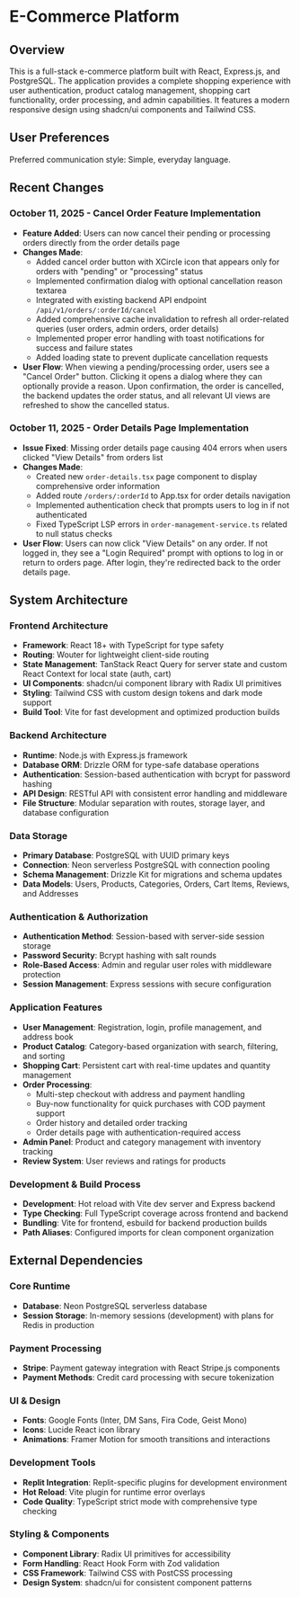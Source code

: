 # E-Commerce Platform

## Overview

This is a full-stack e-commerce platform built with React, Express.js, and PostgreSQL. The application provides a complete shopping experience with user authentication, product catalog management, shopping cart functionality, order processing, and admin capabilities. It features a modern responsive design using shadcn/ui components and Tailwind CSS.

## User Preferences

Preferred communication style: Simple, everyday language.

## Recent Changes

### October 11, 2025 - Cancel Order Feature Implementation
- **Feature Added**: Users can now cancel their pending or processing orders directly from the order details page
- **Changes Made**:
  - Added cancel order button with XCircle icon that appears only for orders with "pending" or "processing" status
  - Implemented confirmation dialog with optional cancellation reason textarea
  - Integrated with existing backend API endpoint `/api/v1/orders/:orderId/cancel`
  - Added comprehensive cache invalidation to refresh all order-related queries (user orders, admin orders, order details)
  - Implemented proper error handling with toast notifications for success and failure states
  - Added loading state to prevent duplicate cancellation requests
- **User Flow**: When viewing a pending/processing order, users see a "Cancel Order" button. Clicking it opens a dialog where they can optionally provide a reason. Upon confirmation, the order is cancelled, the backend updates the order status, and all relevant UI views are refreshed to show the cancelled status.

### October 11, 2025 - Order Details Page Implementation
- **Issue Fixed**: Missing order details page causing 404 errors when users clicked "View Details" from orders list
- **Changes Made**:
  - Created new `order-details.tsx` page component to display comprehensive order information
  - Added route `/orders/:orderId` to App.tsx for order details navigation
  - Implemented authentication check that prompts users to log in if not authenticated
  - Fixed TypeScript LSP errors in `order-management-service.ts` related to null status checks
- **User Flow**: Users can now click "View Details" on any order. If not logged in, they see a "Login Required" prompt with options to log in or return to orders page. After login, they're redirected back to the order details page.

## System Architecture

### Frontend Architecture
- **Framework**: React 18+ with TypeScript for type safety
- **Routing**: Wouter for lightweight client-side routing
- **State Management**: TanStack React Query for server state and custom React Context for local state (auth, cart)
- **UI Components**: shadcn/ui component library with Radix UI primitives
- **Styling**: Tailwind CSS with custom design tokens and dark mode support
- **Build Tool**: Vite for fast development and optimized production builds

### Backend Architecture
- **Runtime**: Node.js with Express.js framework
- **Database ORM**: Drizzle ORM for type-safe database operations
- **Authentication**: Session-based authentication with bcrypt for password hashing
- **API Design**: RESTful API with consistent error handling and middleware
- **File Structure**: Modular separation with routes, storage layer, and database configuration

### Data Storage
- **Primary Database**: PostgreSQL with UUID primary keys
- **Connection**: Neon serverless PostgreSQL with connection pooling
- **Schema Management**: Drizzle Kit for migrations and schema updates
- **Data Models**: Users, Products, Categories, Orders, Cart Items, Reviews, and Addresses

### Authentication & Authorization
- **Authentication Method**: Session-based with server-side session storage
- **Password Security**: Bcrypt hashing with salt rounds
- **Role-Based Access**: Admin and regular user roles with middleware protection
- **Session Management**: Express sessions with secure configuration

### Application Features
- **User Management**: Registration, login, profile management, and address book
- **Product Catalog**: Category-based organization with search, filtering, and sorting
- **Shopping Cart**: Persistent cart with real-time updates and quantity management
- **Order Processing**: 
  - Multi-step checkout with address and payment handling
  - Buy-now functionality for quick purchases with COD payment support
  - Order history and detailed order tracking
  - Order details page with authentication-required access
- **Admin Panel**: Product and category management with inventory tracking
- **Review System**: User reviews and ratings for products

### Development & Build Process
- **Development**: Hot reload with Vite dev server and Express backend
- **Type Checking**: Full TypeScript coverage across frontend and backend
- **Bundling**: Vite for frontend, esbuild for backend production builds
- **Path Aliases**: Configured imports for clean component organization

## External Dependencies

### Core Runtime
- **Database**: Neon PostgreSQL serverless database
- **Session Storage**: In-memory sessions (development) with plans for Redis in production

### Payment Processing
- **Stripe**: Payment gateway integration with React Stripe.js components
- **Payment Methods**: Credit card processing with secure tokenization

### UI & Design
- **Fonts**: Google Fonts (Inter, DM Sans, Fira Code, Geist Mono)
- **Icons**: Lucide React icon library
- **Animations**: Framer Motion for smooth transitions and interactions

### Development Tools
- **Replit Integration**: Replit-specific plugins for development environment
- **Hot Reload**: Vite plugin for runtime error overlays
- **Code Quality**: TypeScript strict mode with comprehensive type checking

### Styling & Components
- **Component Library**: Radix UI primitives for accessibility
- **Form Handling**: React Hook Form with Zod validation
- **CSS Framework**: Tailwind CSS with PostCSS processing
- **Design System**: shadcn/ui for consistent component patterns
